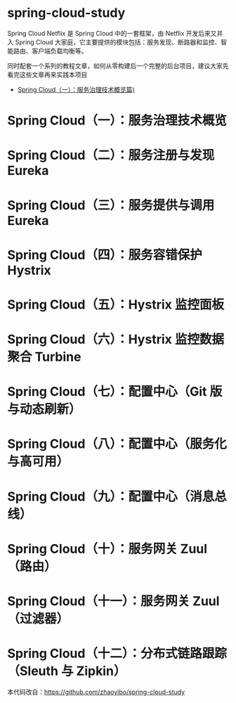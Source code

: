 # spring-cloud-study

Spring Cloud Netflix 是 Spring Cloud 中的一套框架，由 Netflix 开发后来又并入 Spring Cloud 大家庭，它主要提供的模块包括：服务发现、断路器和监控、智能路由、客户端负载均衡等。

同时配套一个系列的教程文章，如何从零构建后一个完整的后台项目，建议大家先看完这些文章再来实践本项目
 - [Spring Cloud（一）：服务治理技术概览篇)](https://windmt.com/2018/04/14/spring-cloud-1-services-governance/)
# Spring Cloud（一）：服务治理技术概览
# Spring Cloud（二）：服务注册与发现 Eureka
# Spring Cloud（三）：服务提供与调用 Eureka
# Spring Cloud（四）：服务容错保护 Hystrix
# Spring Cloud（五）：Hystrix 监控面板
# Spring Cloud（六）：Hystrix 监控数据聚合 Turbine
# Spring Cloud（七）：配置中心（Git 版与动态刷新）
# Spring Cloud（八）：配置中心（服务化与高可用）
# Spring Cloud（九）：配置中心（消息总线）
# Spring Cloud（十）：服务网关 Zuul（路由）
# Spring Cloud（十一）：服务网关 Zuul（过滤器）
# Spring Cloud（十二）：分布式链路跟踪（Sleuth 与 Zipkin）


本代码改自：https://github.com/zhaoyibo/spring-cloud-study
